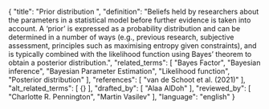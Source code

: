 {
  "title": "Prior distribution ",
  "definition": "Beliefs held by researchers about the parameters in a statistical model before further evidence is taken into account. A ‘prior’ is expressed as a probability distribution and can be determined in a number of ways (e.g., previous research, subjective assessment, principles such as maximising entropy given constraints), and is typically combined with the likelihood function using Bayes’ theorem to obtain a posterior distribution.",
  "related_terms": [
    "Bayes Factor",
    "Bayesian inference",
    "Bayesian Parameter Estimation",
    "Likelihood function",
    "Posterior distribution"
  ],
  "references": [
    "van de Schoot et al. (2021)"
  ],
  "alt_related_terms": [
    {}
  ],
  "drafted_by": [
    "Alaa AlDoh"
  ],
  "reviewed_by": [
    "Charlotte R. Pennington",
    "Martin Vasilev"
  ],
  "language": "english"
}
